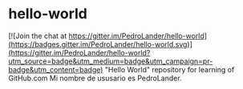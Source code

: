 # hello-world

[![Join the chat at https://gitter.im/PedroLander/hello-world](https://badges.gitter.im/PedroLander/hello-world.svg)](https://gitter.im/PedroLander/hello-world?utm_source=badge&utm_medium=badge&utm_campaign=pr-badge&utm_content=badge)
"Hello World" repository for learning of GitHub.com
Mi nombre de ususario es PedroLander.
